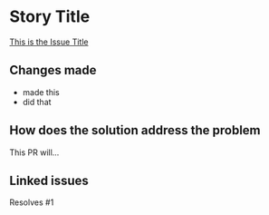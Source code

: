 # Story Title

[This is the Issue Title](https://github.com/kuru-project/tamaki-authentication/issues/1)

## Changes made

- made this
- did that

## How does the solution address the problem

This PR will...

## Linked issues

Resolves #1
